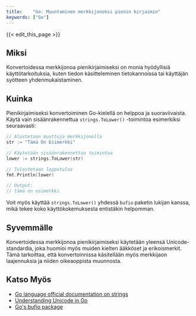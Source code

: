 ```yaml
---
title:    "Go: Muuntaminen merkkijonoksi pienin kirjaimin"
keywords: ["Go"]
---
```


{{< edit_this_page >}}

## Miksi

Konvertoidessa merkkijonoa pienikirjaimiseksi on monia hyödyllisiä käyttötarkoituksia, kuten tiedon käsitteleminen tietokannoissa tai käyttäjän syötteen yhdenmukaistaminen.

## Kuinka

Pienikirjaimiseksi konvertoiminen Go-kielellä on helppoa ja suoraviivaista. Käytä vain sisäänrakennettua `strings.ToLower()` -toimintoa esimerkiksi seuraavasti:

```Go
// Alustetaan muuttuja merkkijonolla
str := "Tämä On Esimerkki"

// Käytetään sisäänrakennettua toimintoa
lower := strings.ToLower(str)

// Tulostetaan lopputulos
fmt.Println(lower)

// Output:
// tämä on esimerkki
```

Voit myös käyttää `strings.ToLower()` yhdessä `bufio` paketin lukijan kanssa, mikä tekee koko käyttökokemuksesta entistäkin helpomman.

## Syvemmälle

Konvertoidessa merkkijonoa pienikirjaimiseksi käytetään yleensä Unicode-standardia, joka huomioi myös muiden kielten ääkköset ja erikoismerkit. Tämä tarkoittaa, että konvertoinnissa käsitellään myös merkkijaon laajennuksia ja niiden oikeaoppista muunnosta.

## Katso Myös

- [Go language official documentation on strings](https://golang.org/pkg/strings/#ToLower)
- [Understanding Unicode in Go](https://medium.com/rungo/string-data-type-in-go-8bc1a532115)
- [Go's bufio package](https://golang.org/pkg/bufio/)